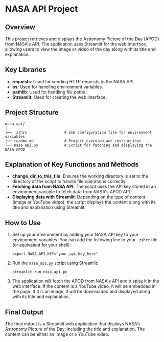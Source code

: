 # NASA API Project

## Overview
This project retrieves and displays the Astronomy Picture of the Day (APOD) from NASA's API. The application uses Streamlit for the web interface, allowing users to view the image or video of the day along with its title and explanation.

## Key Libraries
- **requests**: Used for sending HTTP requests to the NASA API.
- **os**: Used for handling environment variables.
- **pathlib**: Used for handling file paths.
- **Streamlit**: Used for creating the web interface.

## Project Structure
```
nasa_api/
│
├── .zshrc                 # Zsh configuration file for environment variables
├── readme.md              # Project overview and instructions
└── nasa_api.py            # Script for fetching and displaying the NASA APOD
```

## Explanation of Key Functions and Methods
- **change_dir_to_this_file**: Ensures the working directory is set to the directory of the script to handle file operations correctly.
- **Fetching data from NASA API**: The script uses the API key stored in an environment variable to fetch data from NASA's APOD API.
- **Displaying data with Streamlit**: Depending on the type of content (image or YouTube video), the script displays the content along with its title and explanation using Streamlit.

## How to Use
1. Set up your environment by adding your NASA API key to your environment variables. You can add the following line to your `.zshrc` file (or equivalent for your shell):
   ```
   export NASA_API_KEY="your_api_key_here"
   ```
2. Run the `nasa_api.py` script using Streamlit:
   ```
   streamlit run nasa_api.py
   ```
3. The application will fetch the APOD from NASA's API and display it in the web interface. If the content is a YouTube video, it will be embedded in the page. If it is an image, it will be downloaded and displayed along with its title and explanation.

## Final Output
The final output is a Streamlit web application that displays NASA's Astronomy Picture of the Day, including the title and explanation. The content can be either an image or a YouTube video.
